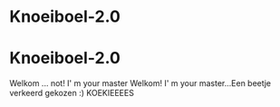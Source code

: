 # Knoeiboel-2.0
# Knoeiboel-2.0
Welkom ... not!
I' m your master
Welkom!
I' m your master...Een beetje verkeerd gekozen :)
KOEKIEEEES

